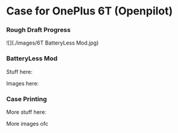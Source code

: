 # Case for OnePlus 6T (Openpilot)


### Rough Draft Progress

![](./images/6T BatteryLess Mod.jpg)

### BatteryLess Mod

Stuff here:

Images here:



### Case Printing

More stuff here:

More images ofc



